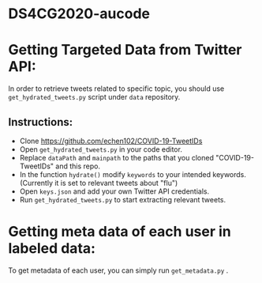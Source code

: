 # DS4CG2020-aucode


# Getting Targeted Data from Twitter API:
In order to retrieve tweets related to specific topic, you should use `get_hydrated_tweets.py` script under `data` repository. 
## Instructions:
- Clone  https://github.com/echen102/COVID-19-TweetIDs
- Open `get_hydrated_tweets.py` in your code editor. 
- Replace `dataPath` and `mainpath` to the paths that you cloned "COVID-19-TweetIDs" and this repo.
- In the function `hydrate()` modify `keywords` to your intended keywords. (Currently it is set to relevant tweets about "flu")
- Open `keys.json` and add your own Twitter API credentials. 
- Run `get_hydrated_tweets.py` to start extracting relevant tweets.  

# Getting meta data of each user in labeled data:
To get metadata of each user, you can simply run `get_metadata.py` . 

